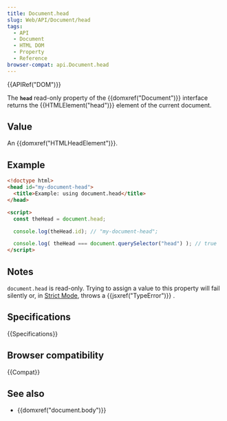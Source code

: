 ```yaml
---
title: Document.head
slug: Web/API/Document/head
tags:
  - API
  - Document
  - HTML DOM
  - Property
  - Reference
browser-compat: api.Document.head
---
```

{{APIRef("DOM")}}

The **`head`** read-only property of
the {{domxref("Document")}} interface returns the {{HTMLElement("head")}} element of
the current document.

## Value

An {{domxref("HTMLHeadElement")}}.

## Example

```html
<!doctype html>
<head id="my-document-head">
  <title>Example: using document.head</title>
</head>

<script>
  const theHead = document.head;

  console.log(theHead.id); // "my-document-head";

  console.log( theHead === document.querySelector("head") ); // true
</script>
```

## Notes

`document.head` is read-only. Trying to assign a value to this property will
fail silently or, in [Strict
Mode](/en-US/docs/Web/JavaScript/Reference/Strict_mode), throws a {{jsxref("TypeError")}} .

## Specifications

{{Specifications}}

## Browser compatibility

{{Compat}}

## See also

- {{domxref("document.body")}}
